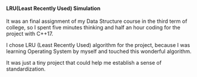 #### LRU(Least Recently Used) Simulation

It was an final assignment of my Data Structure course in the third term of college, so I spent five minutes thinking and half an hour coding for the project with C++17.

I chose LRU (Least Recently Used) algorithm for the project, because I was learning Operating System by myself and touched this wonderful algorithm.

It was just a tiny project that could help me establish a sense of standardization.
























